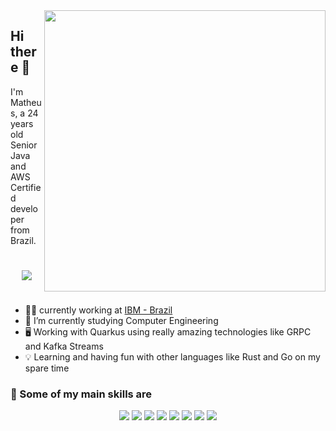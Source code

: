 <img align="right" src="https://i.pinimg.com/originals/e8/f4/53/e8f453469a3ec97ecd354df465d73913.gif" height=450 />

## Hi there 👋 

I'm Matheus, a 24 years old Senior Java and AWS Certified developer from Brazil.

#

<div align="center">
    <a href="https://www.linkedin.com/in/matheus-s-934001104/">
        <img src="https://img.shields.io/badge/-LinkedIn-%230077B5?style=for-the-badge&logo=linkedin&logoColor=white"/>
    <a/>
</div>

#

- 🧑‍💻 currently working at [IBM - Brazil](https://www.ibm.com/br-pt)
- 🌱 I’m currently studying Computer Engineering
- 🖥️ Working with Quarkus using really amazing technologies like GRPC and Kafka Streams
- 💡 Learning and having fun with other languages like Rust and Go on my spare time

### 🚀 Some of my main skills are

<div align="center">
    <img src="https://img.shields.io/badge/Java-%23007396?&style=for-the-badge&logo=java&logoColor=white" />
    <img src="https://img.shields.io/badge/Kotlin-%237F52FF?&style=for-the-badge&logo=kotlin&logoColor=white&color=7F52FF" />
    <img src="https://img.shields.io/badge/Rust-%23000000?&style=for-the-badge&logo=rust&logoColor=white" />
    <img src="https://img.shields.io/badge/Quarkus-%25234695EB?style=for-the-badge&logo=quarkus&logoColor=white&color=4695EB" />
    <img src="https://img.shields.io/badge/gRPC-%232da6b0?&style=for-the-badge" />
    <img src="https://img.shields.io/badge/Apache%20Kafka-%2523231F20?style=for-the-badge&logo=apache%20kafka&logoColor=white&color=231F20" />
    <img src="https://img.shields.io/badge/SpringBoot-%236DB33F?&style=for-the-badge&logo=spring%20boot&logoColor=white" />
    <img src="https://img.shields.io/badge/AWS-%23232F3E?&style=for-the-badge&logo=amazon%20aws&logoColor=white" />
</div>

#

<!--START_SECTION:badges-->
<!--END_SECTION:badges-->

#

<!--
<div align="center">
    <a href="https://github.com/hmathsan">
    <img height="180em" src="https://github-readme-stats-r6ym8d0mf-panzerberg.vercel.app/api?username=hmathsan&theme=onedark&show_icons=true&count_private=true"/>
    <img height="180em" src="https://github-readme-stats-r6ym8d0mf-panzerberg.vercel.app/api/top-langs/?username=hmathsan&theme=onedark&hide=html,lua&layout=compact&count_private=true&show_icons=true"/>
</div>
-->
